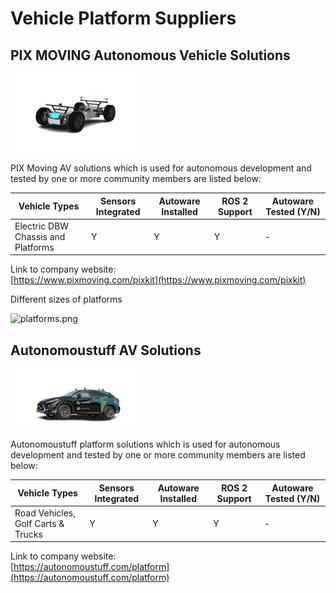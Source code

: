 # Vehicle Platform Suppliers

## **PIX MOVING Autonomous Vehicle Solutions**

![images/platform-pix_moving.png](images/platform-pix_moving.png)  

PIX Moving AV solutions which is used for autonomous development and tested by one or more community members are listed below:

| Vehicle Types                      | Sensors Integrated | Autoware Installed | ROS 2 Support | Autoware Tested (Y/N) |
| ---------------------------------- | ------------------ | ------------------ | ------------- | --------------------- |
| Electric DBW Chassis and Platforms | Y                  | Y                  | Y             | -                     |

Link to company website:  
[https://www.pixmoving.com/pixkit](https://www.pixmoving.com/pixkit)

Different sizes of platforms

![platforms.png](images/platforms.png)

## **Autonomoustuff AV Solutions**

![images/platform-autonomoustuff.png](images/platform-autonomoustuff.png)  

Autonomoustuff platform solutions which is used for autonomous development and tested by one or more community members are listed below:

| Vehicle Types                      | Sensors Integrated | Autoware Installed | ROS 2 Support | Autoware Tested (Y/N) |
| ---------------------------------- | ------------------ | ------------------ | ------------- | --------------------- |
| Road Vehicles, Golf Carts & Trucks | Y                  | Y                  | Y             | -                     |

Link to company website:  
[https://autonomoustuff.com/platform](https://autonomoustuff.com/platform)

